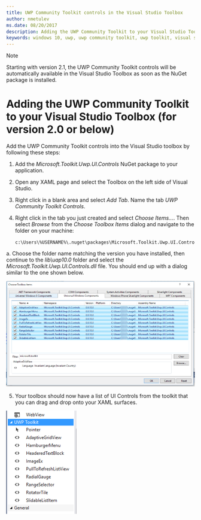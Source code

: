 ```yaml
---
title: UWP Community Toolkit controls in the Visual Studio Toolbox
author: nmetulev
ms.date: 08/20/2017
description: Adding the UWP Community Toolkit to your Visual Studio Toolbox simplifies the development workflow with the Visual Studio designer 
keywords: windows 10, uwp, uwp community toolkit, uwp toolkit, visual studio, toolbox
---
```


> [!NOTE]
Starting with version 2.1, the UWP Community Toolkit controls will be automatically available in the Visual Studio Toolbox as soon as the NuGet package is installed.

# Adding the UWP Community Toolkit to your Visual Studio Toolbox (for version 2.0 or below)

Add the UWP Community Toolkit controls into the Visual Studio toolbox by following these steps:

1) Add the *Microsoft.Toolkit.Uwp.UI.Controls* NuGet package to your application. 

2) Open any XAML page and select the Toolbox on the left side of Visual Studio.

3) Right click in a blank area and select *Add Tab*.  Name the tab *UWP Community Toolkit Controls*.

4) Right click in the tab you just created and select *Choose Items...*.  Then select *Browse* from the *Choose Toolbox Items* dialog and navigate to the folder on your machine:

    ```
    c:\Users\%USERNAME%\.nuget\packages\Microsoft.Toolkit.Uwp.UI.Controls\
    ```

a.  Choose the folder name matching the version you have installed, then continue to the *lib\uap10.0* folder and select the *Microsoft.Toolkit.Uwp.UI.Controls.dll* file.  You should end up with a dialog similar to the one shown below.

![UI Toolbox Items](resources/images/choosetoolboxitems.png "Choose Toolbox Image")

5) Your toolbox should now have a list of UI Controls from the toolkit that you can drag and drop onto your XAML surfaces.

![Completed Toolbox Items](resources/images/toolboxfinal.png "Toolbox Final Image")


